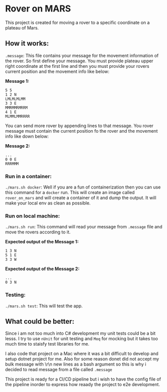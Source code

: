 # Rover on MARS
This project is created for moving a rover to a specific coordinate on a plateau of Mars.

## How it works:
`.message`: This file contains your message for the movement information of the rover. So first define your message. You must provide plateau upper right coordinate at the first line and then you must provide your rovers current position and the movement info like below:

**Message 1:**
```
5 5
1 2 N
LMLMLMLMM
3 3 E
MMRMMRMRRM
4 1 E
MLMMLMMRRRR
```

You can send more rover by appending lines  to that message. You rover message must contain the current position fo the rover and the movement info like down below:

**Message 2:**
```
...
0 0 E
RRRMMM
```

### Run in a container:
`./mars.sh docker`: Well if you are a fun of containerization then you can use this command for a `docker` run. This will create an image called `rover_on_mars` and will create a container of it and dump the output. It will make your local env as clean as possible.

### Run on local machine:
`./mars.sh run`: This command will read your message from `.message` file and move the rovers according to it.

**Expected output of the Message 1:**
```
1 3 N
5 1 E
3 3 W
```

**Expected output of the Message 2:**
```
...
0 3 N
```

### Testing:
`./mars.sh test`: This will test the app.

## What could be better:
Since i am not too much into C# development my unit tests could be a bit lesss. I try to use `nUnit` for unit testing and `Moq` for mocking but it takes too much time to staisfy test libraries for me.

I also code that project on a Mac where it was a bit difficult to develop and setup dotnet project for me. Also for some reason donet did not accept my bulk message with \r\n new lines as a bash argument so this is why i decided to read message from a file called `.message`

This project is ready for a CI/CD pipeline but i wish to have the config file of the pipeline inorder to express how reaady the project to e2e development.